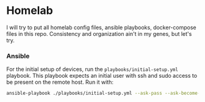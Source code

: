 # Homelab

I will try to put all homelab config files, ansible playbooks, docker-compose files in this repo. Consistency and organization ain't in my genes, but let's try. 

### Ansible

For the initial setup of devices, run the `playbooks/initial-setup.yml` playbook. This playbook expects an initial user with ssh and sudo access to be present on the remote host. Run it with:
```bash
ansible-playbook ./playbooks/initial-setup.yml --ask-pass --ask-become-pass
```


